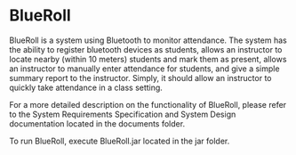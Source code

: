 # BlueRoll

BlueRoll is a system using Bluetooth to monitor attendance. The system has the ability to register bluetooth devices as students, allows an instructor to locate nearby (within 10 meters) students and mark them as present, allows an instructor to manually enter attendance for students, and give a simple summary report to the instructor. Simply, it should allow an instructor to quickly take attendance in a class setting.

For a more detailed description on the functionality of BlueRoll, please refer to the System Requirements Specification and System Design documentation located in the documents folder.

To run BlueRoll, execute BlueRoll.jar located in the jar folder.
